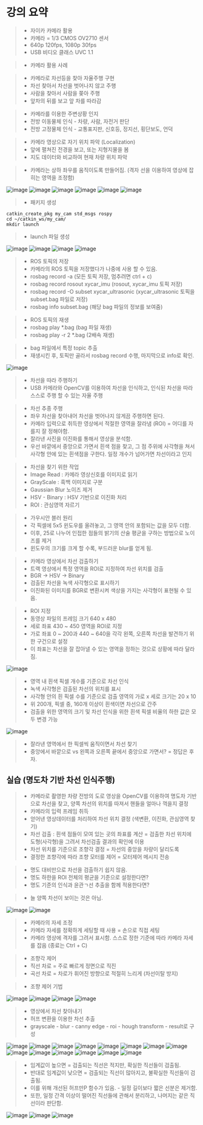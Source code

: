 # 강의 요약

> * 자이카 카메라 활용
> * 카메라 = 1/3 CMOS OV2710 센서
> * 640p 120fps, 1080p 30fps
> * USB 비디오 클래스 UVC 1.1

> * 카메라 활용 사례

> * 카메라로 차선등을 찾아 자율주행 구현
> * 차선 찾아서 차선을 벗어나지 않고 주행
> * 사람을 찾아서 사람을 쫒아 주행
> * 앞차의 뒤를 보고 앞 차를 따라감

> * 카메라를 이용한 주변상황 인지
> * 전방 이동물체 인식 - 차량, 사람, 자전거 판단
> * 전방 고정물체 인식 - 교통표지판, 신호등, 정지선, 횡단보도, 언덕

> * 카메라 영상으로 자기 위치 파악 (Localization)
> * 앞에 펼쳐진 전경을 보고, 또는 지형지물을 봄
> * 지도 데이터와 비교하여 현재 차량 위치 파악

> * 카메라는 상하 좌우를 움직이도록 만들어짐. (격자 선을 이용하여 영상에 잡히는 영역을 조정함)

![image](https://user-images.githubusercontent.com/55529455/160541161-6df90246-4803-40f2-8b2c-51c458f7c7e0.png)
![image](https://user-images.githubusercontent.com/55529455/160541191-2a1272d1-7e38-4883-8afd-0cfd6e016ade.png)
![image](https://user-images.githubusercontent.com/55529455/160541239-558582d1-94fe-47b7-b417-68454f4bac56.png)
![image](https://user-images.githubusercontent.com/55529455/160541260-12ec0108-75d6-4237-a393-c5db7c261dee.png)
![image](https://user-images.githubusercontent.com/55529455/160541286-34ce2bf4-ab35-4a1c-b631-528133e6bef9.png)
![image](https://user-images.githubusercontent.com/55529455/160541308-9519005c-92d4-429f-8b32-37270c0a4ef5.png)

> * 패키지 생성
```
catkin_create_pkg my_cam std_msgs rospy
cd ~/catkin_ws/my_cam/
mkdir launch
```
> * launch 파일 생성

![image](https://user-images.githubusercontent.com/55529455/160541532-098515b3-10e7-4d0e-8a8d-6dd9a3a09a81.png)
![image](https://user-images.githubusercontent.com/55529455/160544118-cb66c201-089a-4f48-b477-46305eb0aa63.png)
![image](https://user-images.githubusercontent.com/55529455/160544138-1510ae6e-7f21-4e83-bd70-fc155b288cf6.png)
![image](https://user-images.githubusercontent.com/55529455/160544169-4aa28fbb-4dbe-4c3a-8282-c6a8446ce28b.png)

> * ROS 토픽의 저장
> * 카메라의 ROS 토픽을 저장했다가 나중에 사용 할 수 있음.
> * rosbag record -a (모든 토픽 저장, 멈추려면 ctrl + c)
> * rosbag record rosout xycar_imu (rosout, xycar_imu 토픽 저장)
> * rosbag record -O subset xycar_ultrasonic (xycar_ultrasonic 토픽을 subset.bag 파일로 저장)
> * rosbag info subset.bag (해당 bag 파일의 정보를 보여줌)

> * ROS 토픽의 재생
> * rosbag play \*.bag (bag 파일 재생)
> * rosbag play -r 2 \*.bag (2배속 재생)

> * bag 파일에서 특정 topic 추출
> * 재생시킨 후, 토픽만 골라서 rosbag record 수행, 마지막으로 info로 확인.

![image](https://user-images.githubusercontent.com/55529455/160544607-73823d03-4d11-4491-98ce-6ebdb94efa89.png)
> * 차선을 따라 주행하기
> * USB 카메라와 OpenCV를 이용하여 차선을 인식하고, 인식된 차선을 따라 스스로 주행 할 수 있는 자율 주행

> * 차선 추종 주행
> * 좌우 차선을 찾아내어 차선을 벗어나지 않게끔 주행하면 된다.
> * 카메라 입력으로 취득한 영상에서 적절한 영역을 잘라냄 (ROI) = 어디를 자를지 잘 정해야함.
> * 잘라낸 사진을 이진화를 통해서 영상을 분석함.
> * 우선 바깥에서 중앙으로 가면서 흰색 점을 찾고, 그 점 주위에 사각형을 쳐서 사각형 안에 있는 흰색점을 구한다. 일정 개수가 넘어가면 차선이라고 인지

> * 차선을 찾기 위한 작업
> * Image Read : 카메라 영상신호를 이미지로 읽기
> * GrayScale : 흑백 이미지로 구분
> * Gaussian Blur 노이즈 제거
> * HSV - Binary : HSV 기반으로 이진화 처리
> * ROI : 관심영역 자르기

> * 가우시안 블러 원리
> * 각 픽셀에 5x5 윈도우를 올려놓고, 그 영역 안의 포함되는 값을 모두 더함.
> * 이후, 25로 나누어 인접한 점들의 밝기의 산술 평균을 구하는 방법으로 노이즈를 제거
> * 윈도우의 크기를 크게 할 수록, 부드러운 blur를 얻게 됨.

> * 카메라 영상에서 차선 검출하기
> * 트랙 영상에서 특정 영역을 ROI로 지정하여 차선 위치를 검출
> * BGR -> HSV -> Binary
> * 검출된 차선을 녹색 사각형으로 표시하기
> * 이진화된 이미지를 BGR로 변환시켜 색상을 가지는 사각형이 표현될 수 있음.

> * ROI 지정
> * 동영상 파일의 프레임 크기 640 x 480
> * 세로 좌표 430 ~ 450 영역을 ROI로 지정
> * 가로 좌표 0 ~ 200과 440 ~ 640을 각각 왼쪽, 오른쪽 차선을 발견하기 위한 구건으로 설정
> * 이 좌표는 차선을 잘 잡아낼 수 있는 영역을 정하는 것으로 상황에 따라 달라짐.

![image](https://user-images.githubusercontent.com/55529455/160545759-cb9bb0c8-00d6-4e5d-8534-ecbb23d94d4f.png)

> * 영역 내 흰색 픽셀 개수를 기준으로 차선 인식
> * 녹색 사각형은 검출된 차선의 위치를 표시
> * 사각형 안의 흰 픽셀 수를 기준으로 검출 영역의 가로 x 세로 크기는 20 x 10
> * 위 200개, 픽셀 중, 160개 이상이 흰색이면 차선으로 간주
> * 검출을 위한 영역의 크기 및 차선 인식을 위한 흰색 픽셀 비율의 하한 값은 모두 변경 가능

![image](https://user-images.githubusercontent.com/55529455/160545958-ea6de821-de79-446c-8919-b5a421e66545.png)

> * 잘라낸 영역에서 한 픽셀씩 움직이면서 차선 찾기
> * 중앙에서 바깥으로 vs 왼쪽과 오른쪽 끝에서 중앙으로 가면서? = 정답은 후자.

## 실습 (명도차 기반 차선 인식주행)
> * 카메라로 촬영한 차량 전방의 도로 영상을 OpenCV를 이용하여 명도차 기반으로 차선을 찾고, 양쪽 차선의 위치를 따져서 핸들을 얼마나 꺽을지 결정
> * 카메라의 입력 프레임 취득
> * 얻어낸 영상데이터를 처리하여 차선 위치 결정 (색변환, 이진화, 관심영역 찾기)
> * 차선 검출 : 흰색 점들이 모여 있는 곳의 좌표를 계산 = 검출한 차선 위치에 도형(사각형)을 그려서 차선검출 결과의 확인에 이용
> * 차선 위치를 기준으로 조향각 결정 = 차선의 중앙을 차량이 달리도록
> * 결정한 조향각에 따라 조향 모터를 제어 = 모터제어 메시지 전송

> * 명도 대비만으로 차선을 검출하기 쉽지 않음.
> * 명도 하한을 ROI 전체의 평균을 기준으로 설정한다면?
> * 명도 기준의 인식과 윤관ㄱ선 추출을 함께 적용한다면?

> * 늘 양쪽 차선이 보이는 것은 아님.

![image](https://user-images.githubusercontent.com/55529455/160546656-3dfe7703-5654-4783-9929-addbe4e358f5.png)
![image](https://user-images.githubusercontent.com/55529455/160546685-ef153d1b-d5e1-4070-8233-5344f4dc13a1.png)

> * 카메라의 자세 조정
> * 카메라 자세를 정확하게 세팅할 때 사용 = 손으로 직접 세팅
> * 카메라 영상에 격자를 그려서 표시함. 스스로 정한 기준에 따라 카메라 자세를 잡음 (종료는 Ctrl + C)

> * 조향각 제어
> * 직선 차로 = 주로 빠르게 정면으로 직진
> * 곡선 차로 = 차로가 휘어진 방향으로 적절히 느리게 (차선이탈 방지)

> * 조향 제어 기법

![image](https://user-images.githubusercontent.com/55529455/160546904-aac9b7d8-a9f8-48db-8132-e616acf9154c.png)
![image](https://user-images.githubusercontent.com/55529455/160546939-edeb8320-8c2a-465b-ab6c-1a2e02a6904e.png)
![image](https://user-images.githubusercontent.com/55529455/160546963-aa224586-180e-4d4f-99c6-868d6fe46e47.png)
![image](https://user-images.githubusercontent.com/55529455/160546982-b743dd7e-f37a-45d4-9eda-436e676a4cca.png)

> * 영상에서 차선 찾아내기
> * 허프 변환을 이용한 차선 추출
> * grayscale - blur - canny edge - roi - hough transform - result로 구성

![image](https://user-images.githubusercontent.com/55529455/160547281-b7fdb822-051f-4ad7-acf0-208f13017cbe.png)
![image](https://user-images.githubusercontent.com/55529455/160547313-261f09ad-6db2-46f2-b575-304fb91c808d.png)
![image](https://user-images.githubusercontent.com/55529455/160547372-131617bb-5e1a-4a30-82aa-33f2d1743e97.png)
![image](https://user-images.githubusercontent.com/55529455/160547435-0df163c2-d1c0-4718-940c-f08b9607b511.png)
![image](https://user-images.githubusercontent.com/55529455/160547463-6f6bf754-31e9-495c-a5b3-c8cc1bd720a9.png)
![image](https://user-images.githubusercontent.com/55529455/160547542-65980819-78d5-4b73-9617-e90f011a6ccf.png)
![image](https://user-images.githubusercontent.com/55529455/160547599-ce06b5d6-886f-4cae-9065-a8cca051d949.png)
![image](https://user-images.githubusercontent.com/55529455/160547649-0c5090af-0653-4a22-a9a4-80406d573e12.png)
![image](https://user-images.githubusercontent.com/55529455/160547680-a1e0e2ef-69f1-41d4-8e3b-2ee5a2dec328.png)
![image](https://user-images.githubusercontent.com/55529455/160547724-cd42a2aa-e9f4-469a-8b67-aa2450e87a7e.png)
![image](https://user-images.githubusercontent.com/55529455/160547771-1ae8a8e1-b936-4eab-a807-b9fd05d36ff5.png)
![image](https://user-images.githubusercontent.com/55529455/160548503-49334ff1-62a9-475d-a284-e642fa424d83.png)
![image](https://user-images.githubusercontent.com/55529455/160548561-d29c121b-b965-4d90-a454-b2c114dfc6af.png)
![image](https://user-images.githubusercontent.com/55529455/160548620-35d06c5c-0296-42e3-9c49-9ac1f8060d1c.png)

> * 임계값이 높으면 = 검출되는 직선은 적지만, 확실한 직선들이 검출됨.
> * 반대로 임계값이 낮으면 = 검출되는 직선이 많아지고, 불확실한 직선들이 검출됨.
> * 이를 위해 개선된 허프만P 함수가 있음. - 일정 길이보다 짧은 선분은 제거함.
> * 또한, 일정 간격 이상이 떨어진 직선들에 관해서 분리하고, 나머지는 같은 직선이라 판단함.

![image](https://user-images.githubusercontent.com/55529455/160548789-954c3e3d-f40e-4a7f-8da2-d1d045b91efb.png)
![image](https://user-images.githubusercontent.com/55529455/160548891-b5367844-00d0-46b8-a2ed-0d9901a3d7f0.png)
![image](https://user-images.githubusercontent.com/55529455/160548934-51aed41a-be34-428e-a0d1-f6781a9f9e48.png)







